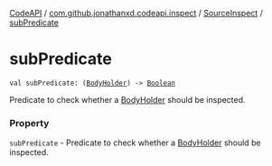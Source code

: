 [CodeAPI](../../index.md) / [com.github.jonathanxd.codeapi.inspect](../index.md) / [SourceInspect](index.md) / [subPredicate](.)

# subPredicate

`val subPredicate: (`[`BodyHolder`](../../com.github.jonathanxd.codeapi.base/-body-holder/index.md)`) -> `[`Boolean`](https://kotlinlang.org/api/latest/jvm/stdlib/kotlin/-boolean/index.html)

Predicate to check whether a [BodyHolder](../../com.github.jonathanxd.codeapi.base/-body-holder/index.md) should be inspected.

### Property

`subPredicate` - Predicate to check whether a [BodyHolder](../../com.github.jonathanxd.codeapi.base/-body-holder/index.md) should be inspected.